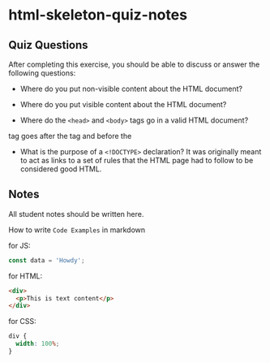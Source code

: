 # html-skeleton-quiz-notes

## Quiz Questions

After completing this exercise, you should be able to discuss or answer the following questions:

- Where do you put non-visible content about the HTML document?

<head>

- Where do you put visible content about the HTML document?
<body>

- Where do the `<head>` and `<body>` tags go in a valid HTML document?
<head> tag goes after the <html> tag and before the <body>

- What is the purpose of a `<!DOCTYPE>` declaration?
  It was originally meant to act as links to a set of rules that the HTML page had to follow to be considered good HTML.

## Notes

All student notes should be written here.

How to write `Code Examples` in markdown

for JS:

```javascript
const data = 'Howdy';
```

for HTML:

```html
<div>
  <p>This is text content</p>
</div>
```

for CSS:

```css
div {
  width: 100%;
}
```
